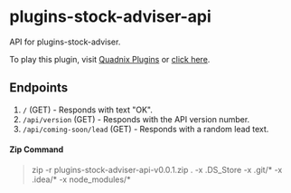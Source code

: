 # plugins-stock-adviser-api
API for plugins-stock-adviser.

To play this plugin, visit [Quadnix Plugins](https://plugins.quadnix.com)
or [click here](http://stockadviser-quadnix.engine.quadnix.com).

## Endpoints
1. `/` (GET) - Responds with text "OK".
2. `/api/version` (GET) - Responds with the API version number.
3. `/api/coming-soon/lead` (GET) - Responds with a random lead text.

#### Zip Command
> zip -r plugins-stock-adviser-api-v0.0.1.zip . -x .DS_Store -x .git/\* -x .idea/\* -x node_modules/\*
